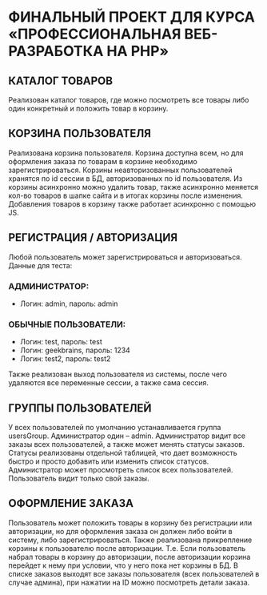# ФИНАЛЬНЫЙ ПРОЕКТ ДЛЯ КУРСА «ПРОФЕССИОНАЛЬНАЯ ВЕБ-РАЗРАБОТКА НА PHP»


## КАТАЛОГ ТОВАРОВ
Реализован каталог товаров, где можно посмотреть все товары либо один конкретный и положить товар в корзину.

## КОРЗИНА ПОЛЬЗОВАТЕЛЯ
Реализована корзина пользователя. Корзина доступна всем, но для оформления заказа по товарам в корзине необходимо зарегистрироваться. Корзины неавторизованных пользователей хранятся по id сессии в БД, авторизованных по id пользователя.
Из корзины асинхронно можно удалить товар, также асинхронно меняется кол-во товаров в шапке сайта и в итогах корзины после изменения. Добавления товаров в корзину также работает асинхронно с помощью JS.

## РЕГИСТРАЦИЯ / АВТОРИЗАЦИЯ
Любой пользователь может зарегистрироваться и авторизоваться. Данные для теста:

### АДМИНИСТРАТОР: 
* Логин: admin, пароль: admin
### ОБЫЧНЫЕ ПОЛЬЗОВАТЕЛИ:
* Логин: test, пароль: test
* Логин: geekbrains, пароль: 1234
* Логин: test2, пароль: test2

Также реализован выход пользователя из системы, после чего удаляются все переменные сессии, а также сама сессия.

## ГРУППЫ ПОЛЬЗОВАТЕЛЕЙ
У всех пользователей по умолчанию устанавливается группа usersGroup. Администратор один – admin.
Администратор видит все заказы всех пользователей, а также может менять статусы заказов. Статусы реализованы отдельной таблицей, что дает возможность быстро и просто добавить или изменить список статусов. 
Администратор может просмотреть список всех пользователей.
Пользователь видит только свой заказы.

## ОФОРМЛЕНИЕ ЗАКАЗА
Пользователь может положить товары в корзину без регистрации или авторизации, но для оформления заказа он должен либо войти в систему, либо зарегистрироваться. 
Также реализована прикрепление корзины к пользователю после авторизации. Т.е. Если пользователь набрал товары в корзину до авторизации, после авторизации корзина перейдет к нему при условии, что у него пока нет корзины в БД.
В списке заказов выходят все заказы пользователя (всех пользователей в случае админа), при нажатии на ID можно посмотреть детали заказа.